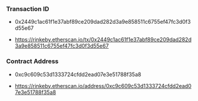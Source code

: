 ### Transaction ID

* 0x2449c1ac61f1e37abf89ce209dad282d3a9e858511c6755ef47fc3d0f3d55e67

* https://rinkeby.etherscan.io/tx/0x2449c1ac61f1e37abf89ce209dad282d3a9e858511c6755ef47fc3d0f3d55e67



### Contract Address

* 0xc9c609c53d1333724cfdd2ead07e3e51788f35a8

* https://rinkeby.etherscan.io/address/0xc9c609c53d1333724cfdd2ead07e3e51788f35a8